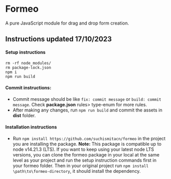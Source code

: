 # Formeo

A pure JavaScript module for drag and drop form creation.

## Instructions updated 17/10/2023

#### Setup instructions

    rm -rf node_modules/
    rm package-lock.json
    npm i
    npm run build

#### Commit instructions:

- Commit message should be like `fix: commit message` or `build: commit message`. Check **package.json** rules> type-enum for more rules.
- After making any changes, run `npm run build` and commit the assets in **dist** folder.

#### Installation instructions

- Run `npm install https://github.com/suchismitacn/formeo` in the project you are installing the package. **Note:** This package is compatible up to node v14.21.3 (LTS). If you want to keep using your latest node LTS versions, you can clone the formeo package in your local at the same level as your project and run the setup instruction commands first in your formeo folder. Then in your original project run `npm install \path\to\formeo-directory`, it should install the dependency.
